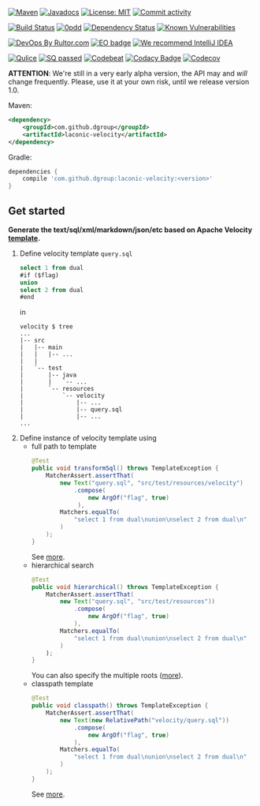 [![Maven](https://img.shields.io/maven-central/v/com.github.dgroup/laconic-velocity.svg)](https://mvnrepository.com/artifact/com.github.dgroup/laconic-velocity)
[![Javadocs](http://www.javadoc.io/badge/com.github.dgroup/laconic-velocity.svg)](http://www.javadoc.io/doc/com.github.dgroup/laconic-velocity)
[![License: MIT](https://img.shields.io/github/license/mashape/apistatus.svg)](./license.txt) 
[![Commit activity](https://img.shields.io/github/commit-activity/y/dgroup/laconic-velocity.svg?style=flat-square)](https://github.com/dgroup/laconic-velocity/graphs/commit-activity)

[![Build Status](https://travis-ci.org/dgroup/laconic-velocity.svg?branch=master&style=for-the-badge)](https://travis-ci.org/dgroup/laconic-velocity)
[![0pdd](http://www.0pdd.com/svg?name=dgroup/laconic-velocity)](http://www.0pdd.com/p?name=dgroup/laconic-velocity)
[![Dependency Status](https://requires.io/github/dgroup/laconic-velocity/requirements.svg?branch=dev)](https://requires.io/github/dgroup/laconic-velocity/requirements/?branch=dev)
[![Known Vulnerabilities](https://snyk.io/test/github/dgroup/laconic-velocity/badge.svg)](https://snyk.io/org/dgroup/project/58b731a9-6b07-4ccf-9044-ad305ad243e6/?tab=dependencies&vulns=vulnerable)

[![DevOps By Rultor.com](http://www.rultor.com/b/dgroup/laconic-velocity)](http://www.rultor.com/p/dgroup/laconic-velocity)
[![EO badge](http://www.elegantobjects.org/badge.svg)](http://www.elegantobjects.org/#principles)
[![We recommend IntelliJ IDEA](http://www.elegantobjects.org/intellij-idea.svg)](https://www.jetbrains.com/idea/)

[![Qulice](https://img.shields.io/badge/qulice-passed-blue.svg)](http://www.qulice.com/)
[![SQ passed](https://sonarcloud.io/api/project_badges/measure?project=com.github.dgroup%3Avelocity&metric=alert_status)](https://sonarcloud.io/dashboard?id=com.github.dgroup%3Avelocity)
[![Codebeat](https://codebeat.co/badges/7bf04e42-06e8-461f-aea8-ea1e196f22de)](https://codebeat.co/projects/github-com-dgroup-laconic-velocity-master)
[![Codacy Badge](https://api.codacy.com/project/badge/Grade/011685357fc44898a8538d3e51d8da70)](https://www.codacy.com/app/dgroup/laconic-velocity?utm_source=github.com&amp;utm_medium=referral&amp;utm_content=dgroup/laconic-velocity&amp;utm_campaign=Badge_Grade)
[![Codecov](https://codecov.io/gh/dgroup/laconic-velocity/branch/master/graph/badge.svg?token=Pqdeao3teI)](https://codecov.io/gh/dgroup/laconic-velocity)

**ATTENTION**: We're still in a very early alpha version, the API
may and _will_ change frequently. Please, use it at your own risk,
until we release version 1.0.

Maven:
```xml
<dependency>
    <groupId>com.github.dgroup</groupId>
    <artifactId>laconic-velocity</artifactId>
</dependency>
```
Gradle:
```groovy
dependencies {
    compile 'com.github.dgroup:laconic-velocity:<version>'
}
```
## Get started
**Generate the text/sql/xml/markdown/json/etc based on Apache Velocity [template](/src/main/java/com/github/dgroup/velocity/Template.java).**
 1. Define velocity template `query.sql`
    ```sql
    select 1 from dual
    #if ($flag)
    union
    select 2 from dual
    #end
    ```
    in
    ```
    velocity $ tree
    ...
    |-- src
    |   |-- main
    |   |   |-- ...
    |   |
    |   `-- test
    |       |-- java
    |       |   `-- ...
    |       `-- resources
    |           `-- velocity
    |               |-- ...
    |               |-- query.sql
    |               |-- ...
    ...

    ```
 2. Define instance of velocity template using
    - full path to template
      ```java
      @Test
      public void transformSql() throws TemplateException {
          MatcherAssert.assertThat(
              new Text("query.sql", "src/test/resources/velocity")
                  .compose(
                      new ArgOf("flag", true)
                   ),
              Matchers.equalTo(
                  "select 1 from dual\nunion\nselect 2 from dual\n"
              )
          );
      }
      ```
      See [more](/src/test/java/com/github/dgroup/velocity/template/TextTest.java).
    - hierarchical search
      ```java
      @Test
      public void hierarchical() throws TemplateException {
          MatcherAssert.assertThat(
              new Text("query.sql", "src/test/resources"))
                  .compose(
                      new ArgOf("flag", true)
                  ),
              Matchers.equalTo(
                  "select 1 from dual\nunion\nselect 2 from dual\n"
              )
          );
      }
      ```
      You can also specify the multiple roots ([more](/src/main/java/com/github/dgroup/velocity/template/Text.java#L64)).
    - classpath template
      ```java
      @Test
      public void classpath() throws TemplateException {
          MatcherAssert.assertThat(
              new Text(new RelativePath("velocity/query.sql"))
                  .compose(
                      new ArgOf("flag", true)
                  ),
              Matchers.equalTo(
                  "select 1 from dual\nunion\nselect 2 from dual\n"
              )
          );
      }
      ```
      See [more](/src/test/java/com/github/dgroup/velocity/template/ClasspathTest.java#L124).
